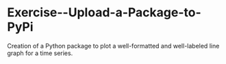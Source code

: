 # Exercise--Upload-a-Package-to-PyPi
Creation of a Python package to plot a well-formatted and well-labeled line graph for a time series.
